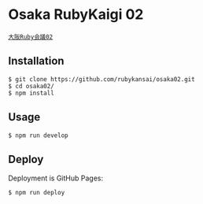 # Osaka RubyKaigi 02

[`大阪Ruby会議02`](https://rubykansai.github.io/osaka02/)

## Installation

```
$ git clone https://github.com/rubykansai/osaka02.git
$ cd osaka02/
$ npm install
```

## Usage

```
$ npm run develop
```

## Deploy

Deployment is GitHub Pages:

```
$ npm run deploy
```

